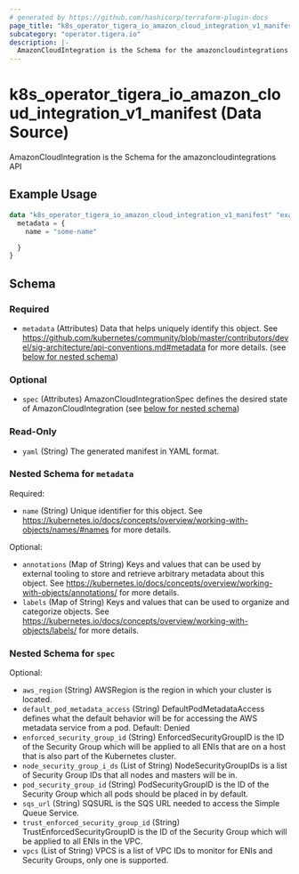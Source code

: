 ```yaml
---
# generated by https://github.com/hashicorp/terraform-plugin-docs
page_title: "k8s_operator_tigera_io_amazon_cloud_integration_v1_manifest Data Source - terraform-provider-k8s"
subcategory: "operator.tigera.io"
description: |-
  AmazonCloudIntegration is the Schema for the amazoncloudintegrations API
---
```


# k8s_operator_tigera_io_amazon_cloud_integration_v1_manifest (Data Source)

AmazonCloudIntegration is the Schema for the amazoncloudintegrations API

## Example Usage

```terraform
data "k8s_operator_tigera_io_amazon_cloud_integration_v1_manifest" "example" {
  metadata = {
    name = "some-name"

  }
}
```

<!-- schema generated by tfplugindocs -->
## Schema

### Required

- `metadata` (Attributes) Data that helps uniquely identify this object. See https://github.com/kubernetes/community/blob/master/contributors/devel/sig-architecture/api-conventions.md#metadata for more details. (see [below for nested schema](#nestedatt--metadata))

### Optional

- `spec` (Attributes) AmazonCloudIntegrationSpec defines the desired state of AmazonCloudIntegration (see [below for nested schema](#nestedatt--spec))

### Read-Only

- `yaml` (String) The generated manifest in YAML format.

<a id="nestedatt--metadata"></a>
### Nested Schema for `metadata`

Required:

- `name` (String) Unique identifier for this object. See https://kubernetes.io/docs/concepts/overview/working-with-objects/names/#names for more details.

Optional:

- `annotations` (Map of String) Keys and values that can be used by external tooling to store and retrieve arbitrary metadata about this object. See https://kubernetes.io/docs/concepts/overview/working-with-objects/annotations/ for more details.
- `labels` (Map of String) Keys and values that can be used to organize and categorize objects. See https://kubernetes.io/docs/concepts/overview/working-with-objects/labels/ for more details.


<a id="nestedatt--spec"></a>
### Nested Schema for `spec`

Optional:

- `aws_region` (String) AWSRegion is the region in which your cluster is located.
- `default_pod_metadata_access` (String) DefaultPodMetadataAccess defines what the default behavior will be for accessing the AWS metadata service from a pod. Default: Denied
- `enforced_security_group_id` (String) EnforcedSecurityGroupID is the ID of the Security Group which will be applied to all ENIs that are on a host that is also part of the Kubernetes cluster.
- `node_security_group_i_ds` (List of String) NodeSecurityGroupIDs is a list of Security Group IDs that all nodes and masters will be in.
- `pod_security_group_id` (String) PodSecurityGroupID is the ID of the Security Group which all pods should be placed in by default.
- `sqs_url` (String) SQSURL is the SQS URL needed to access the Simple Queue Service.
- `trust_enforced_security_group_id` (String) TrustEnforcedSecurityGroupID is the ID of the Security Group which will be applied to all ENIs in the VPC.
- `vpcs` (List of String) VPCS is a list of VPC IDs to monitor for ENIs and Security Groups, only one is supported.
